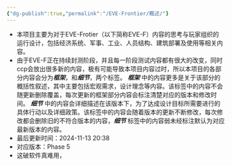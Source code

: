 ```yaml
---
{"dg-publish":true,"permalink":"/EVE-Frontier/概述/"}
---
```


- 本项目主要为对于EVE-Frotier（以下简称EVE-F）内容的思考与玩家组织的运行设计，包括经济系统、军事、工业、人员结构、建筑部署及使用等相关内容。
- 由于EVE-F正在持续封测阶段，并且每一阶段测试内容都有很大的改变，同时ccp会放出很多新的内容，极有可能导致本项目内容过时，所以本项目的各部分内容会分为***框架***，和***细节***，两个标签。
  ***框架*** 中的内容更多是关于该部分的概括性叙述，其中主要包括宏观需求，设计理念等内容。该标签中的内容不会随更新删除覆盖，每次更新的框架部分内容会标注清楚对应的版本和修改时间。
  ***细节*** 中的内容会详细描述在该版本下，为了达成设计目标所需要进行的具体行动以及详细政策。该标签中的内容会随着版本的更新不断修改，每次修改都会删除旧的不符合版本的内容，***细节*** 标签中的内容弱未经标注默认为对应最新版本的内容。
- 最后更新时间：2024-11-13 20:38
- 对应版本：Phase 5
- 这破软件真难用，